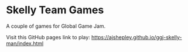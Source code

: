 # Skelly Team Games

A couple of games for Global Game Jam.

Visit this GitHub pages link to play: https://ajshepley.github.io/ggj-skelly-man/index.html
